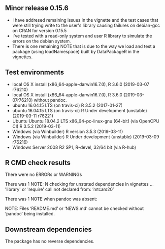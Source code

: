## Minor release 0.15.6
* I have addresed remaining issues in the vignette and the test cases that were still trying write to the user's library causing failures on debian-gcc on CRAN for version 0.15.5
* I've tested with a read-only system and user R library to simulate the errors on the debian system.
* There is one remaining NOTE that is due to the way we load and test a package (using loadNamespace) built by DataPackageR in the vignettes.

## Test environments
* local OS X install (x86_64-apple-darwin16.7.0), R 3.6.0  (2019-03-07 r76210)
* local OS X install (x86_64-apple-darwin16.7.0), R 3.6.0  (2019-03-07r76210) without pandoc.
* ubuntu  16.04.15 LTS (on travis-ci) R 3.5.2 (2017-01-27)
* ubuntu  16.04.15 LTS (on travis-ci) R Under development (unstable) (2019-03-11 r76221)
* Ubuntu Ubuntu 18.04.2 LTS x86_64-pc-linux-gnu (64-bit) (via OpenCPU CI) R 3.5.2  (2019-03-11) 
* Windows (via Winbuilder) R version 3.5.3 (2019-03-11) 
* Windows (via Winbuilder) R Under development (unstable) (2019-03-09 r76216)
* Windows Server 2008 R2 SP1, R-devel, 32/64 bit (via R-hub)


## R CMD check results

There were no ERRORs or WARNINGs 

There was 1 NOTE:
N  checking for unstated dependencies in vignettes ...
   'library' or 'require' call not declared from: ‘mtcars20’

There was 1 NOTE when pandoc was absent:

NOTE:
Files ‘README.md’ or ‘NEWS.md’ cannot be checked without ‘pandoc’ being installed.

## Downstream dependencies

The package has no reverse dependencies.
